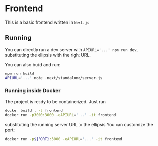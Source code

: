 # Frontend
This is a basic frontend written in `Next.js`

## Running
You can directly run a dev server with `APIURL='...' npm run dev`, substituting the ellipsis with the right URL.

You can also build and run:
```bash
npm run build
APIURL='...' node .next/standalone/server.js
```

### Running inside Docker
The project is ready to be containerized. Just run
```bash
docker build . -t frontend
docker run -p3000:3000 -eAPIURL='...' -it frontend
```
substituting the running server URL to the ellipsis
You can customize the port:
```bash
docker run -p${PORT}:3000 -eAPIURL='...' -it frontend
```
